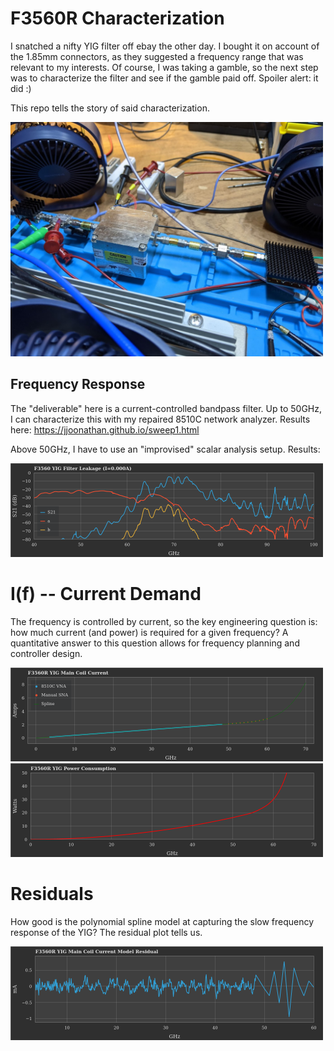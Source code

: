 # F3560R Characterization

I snatched a nifty YIG filter off ebay the other day. I bought it on account of the 1.85mm connectors, as they suggested a frequency range that was relevant to my interests. Of course, I was taking a gamble, so the next step was to characterize the filter and see if the gamble paid off. Spoiler alert: it did :)

This repo tells the story of said characterization.


<img src="F3560R.jpg" width="500"/>

## Frequency Response

The "deliverable" here is a current-controlled bandpass filter. Up to 50GHz, I can characterize this with my repaired 8510C network analyzer. Results here: https://jjoonathan.github.io/sweep1.html

Above 50GHz, I have to use an "improvised" scalar analysis setup. Results:

<img src="F3560R YIG Leakage.png" width="500"/>


# I(f) -- Current Demand

The frequency is controlled by current, so the key engineering question is: how much current (and power) is required for a given frequency? A quantitative answer to this question allows for frequency planning and controller design.

<img src="F3560R YIG Main Coil Current.png" width="500"/>
<img src="F3560R YIG Main Coil Power Consumption.png" width="500"/>

# Residuals

How good is the polynomial spline model at capturing the slow frequency response of the YIG? The residual plot tells us.

<img src="F3560R YIG Main Coil Current Model Residual.png" width="500"/>